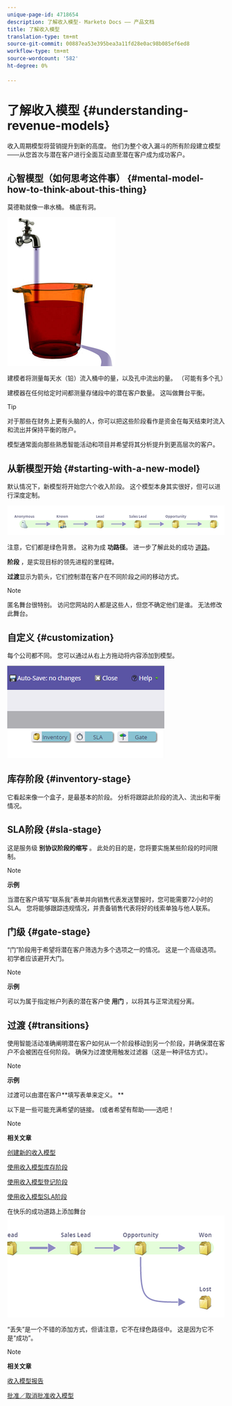 ```yaml
---
unique-page-id: 4718654
description: 了解收入模型- Marketo Docs —— 产品文档
title: 了解收入模型
translation-type: tm+mt
source-git-commit: 00887ea53e395bea3a11fd28e0ac98b085ef6ed8
workflow-type: tm+mt
source-wordcount: '582'
ht-degree: 0%

---
```



# 了解收入模型 {#understanding-revenue-models}

收入周期模型将营销提升到新的高度。 他们为整个收入漏斗的所有阶段建立模型——从您首次与潜在客户进行全面互动直至潜在客户成为成功客户。

## 心智模型（如何思考这件事） {#mental-model-how-to-think-about-this-thing}

莫德勒就像一串水桶。 桶底有洞。

![](assets/image2015-6-12-10-3a14-3a4.png)

建模者将测量每天水（铅）流入桶中的量，以及孔中流出的量。 （可能有多个孔）

建模器在任何给定时间都测量存储段中的潜在客户数量。 这叫做舞台平衡。

>[!TIP]
>
>对于那些在财务上更有头脑的人，你可以把这些阶段看作是资金在每天结束时流入和流出并保持平衡的账户。

模型通常面向那些熟悉智能活动和项目并希望将其分析提升到更高层次的客户。

## 从新模型开始 {#starting-with-a-new-model}

默认情况下，新模型将开始您六个收入阶段。 这个模型本身其实很好，但可以进行深度定制。

![](assets/image2015-6-12-9-3a43-3a11.png)

注意，它们都是绿色背景。 这称为成 **功路径**。 进一步了解此处的成功 [道路](understanding-revenue-model-success-path.md)。

**阶段** ，是实现目标的领先进程的里程碑。

**过渡**显示为箭头，它们控制潜在客户在不同阶段之间的移动方式。

>[!NOTE]
>
>匿名舞台很特别。 访问您网站的人都是这些人，但您不确定他们是谁。 无法修改此舞台。

## 自定义 {#customization}

每个公司都不同。 您可以通过从右上方拖动将内容添加到模型。

![](assets/image2015-6-12-9-3a45-3a36.png)

## 库存阶段 {#inventory-stage}

它看起来像一个盒子，是最基本的阶段。 分析将跟踪此阶段的流入、流出和平衡情况。

## SLA阶段 {#sla-stage}

这是服务级 **别协议阶段的缩写** 。 此处的目的是，您将要实施某些阶段的时间限制。

>[!NOTE]
>
>**示例**
>
>当潜在客户填写“联系我”表单并向销售代表发送警报时，您可能需要72小时的SLA。 您将能够跟踪违规情况，并责备销售代表将好的线索单独与他人联系。

## 门级 {#gate-stage}

“门”阶段用于希望将潜在客户筛选为多个选项之一的情况。 这是一个高级选项。 初学者应该避开大门。

>[!NOTE]
>
>**示例**
>
>可以为属于指定帐户列表的潜在客户使 **用门** ，以将其与正常流程分离。

## 过渡 {#transitions}

使用智能活动准确阐明潜在客户如何从一个阶段移动到另一个阶段，并确保潜在客户不会被困在任何阶段。 确保为过渡使用触发过滤器（这是一种评估方式）。

>[!NOTE]
>
>**示例**
>
>过渡可以由潜在客户**填写表单来定义。 **

以下是一些可能充满希望的链接。 (或者希望有帮助——选吧！

>[!NOTE]
>
>**相关文章**
>
>[创建新的收入模型](create-a-new-revenue-model.md)
>
>[使用收入模型库存阶段](using-revenue-model-inventory-stages.md)
>
>[使用收入模型登记阶段](using-revenue-model-gate-stages.md)
>
>[使用收入模型SLA阶段](using-revenue-model-sla-stages.md)

在快乐的成功道路上添加舞台   ![](assets/image2015-6-12-10-3a10-3a26.png)

“丢失”是一个不错的添加方式，但请注意，它不在绿色路径中。 这是因为它不是“成功”。

>[!NOTE]
>
>**相关文章**
>
>[收入模型报告](report-on-your-revenue-model.md)
>
>[批准／取消批准收入模型](approve-unapprove-a-revenue-model.md)

